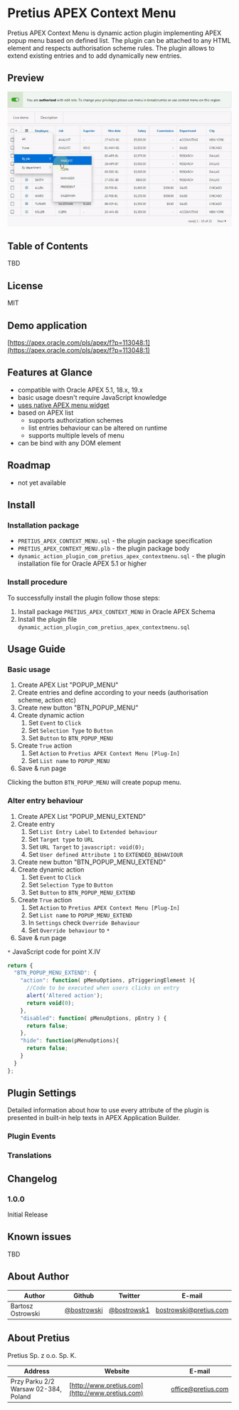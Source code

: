 # Pretius APEX Context Menu

Pretius APEX Context Menu is dynamic action plugin implementing APEX popup menu based on defined list. 
The plugin can be attached to any HTML element and respects authorisation scheme rules.
The plugin allows to extend existing entries and to add dynamically new entries.

## Preview

![Preview gif](images/image_preview.gif)

## Table of Contents 

TBD

## License

MIT

## Demo application

[https://apex.oracle.com/pls/apex/f?p=113048:1](https://apex.oracle.com/pls/apex/f?p=113048:1)

## Features at Glance

* compatible with Oracle APEX 5.1, 18.x, 19.x
* basic usage doesn't require JavaScript knowledge
* [uses native APEX menu widget](https://docs.oracle.com/database/apex-18.1/AEXJS/menu.html)
* based on APEX list
  * supports authorization schemes
  * list entries behaviour can be altered on runtime
  * supports multiple levels of menu
* can be bind with any DOM element

## Roadmap
* not yet available

## Install

### Installation package
* `PRETIUS_APEX_CONTEXT_MENU.sql` - the plugin package specification
* `PRETIUS_APEX_CONTEXT_MENU.plb` - the plugin package body
* `dynamic_action_plugin_com_pretius_apex_contextmenu.sql` - the plugin installation file for Oracle APEX 5.1 or higher

### Install procedure
To successfully install the plugin follow those steps:
1. Install package `PRETIUS_APEX_CONTEXT_MENU` in Oracle APEX Schema
1. Install the plugin file `dynamic_action_plugin_com_pretius_apex_contextmenu.sql`

## Usage Guide

### Basic usage

1. Create APEX List "POPUP_MENU"
1. Create entries and define according to your needs (authorisation scheme, action etc)
1. Create new button "BTN_POPUP_MENU"
1. Create dynamic action
    1. Set `Event` to `Click`
    1. Set `Selection Type` to `Button`
    1. Set `Button` to `BTN_POPUP_MENU`
1. Create `True` action
    1. Set `Action` to `Pretius APEX Context Menu [Plug-In]`
    1. Set `List name` to `POPUP_MENU`
1. Save & run page

Clicking the button `BTN_POPUP_MENU` will create popup menu.

### Alter entry behaviour

1. Create APEX List "POPUP_MENU_EXTEND"
1. Create entry 
    1. Set `List Entry Label` to `Extended behaviour`
    1. Set `Target type` to `URL`
    1. Set `URL Target` to `javascript: void(0);`
    1. Set `User defined Attribute 1` to `EXTENDED_BEHAVIOUR`
1. Create new button "BTN_POPUP_MENU_EXTEND"
1. Create dynamic action
    1. Set `Event` to `Click`
    1. Set `Selection Type` to `Button`
    1. Set `Button` to `BTN_POPUP_MENU_EXTEND`
1. Create `True` action
    1. Set `Action` to `Pretius APEX Context Menu [Plug-In]`
    1. Set `List name` to `POPUP_MENU_EXTEND`
    1. In `Settings` check `Override Behaviour`
    1. Set `Override behaviour` to `*`
1. Save & run page

`*` JavaScript code for point X.IV
```javascript
return {
  "BTN_POPUP_MENU_EXTEND": {
    "action": function( pMenuOptions, pTriggeringElement ){
      //Code to be executed when users clicks on entry
      alert('Altered action');
      return void(0);
    },
    "disabled": function( pMenuOptions, pEntry ) {
      return false;
    },
    "hide": function(pMenuOptions){
      return false;
    }
  }
};
```


## Plugin Settings

Detailed information about how to use every attribute of the plugin is presented in built-in help texts in APEX Application Builder.

### Plugin Events

### Translations

## Changelog

### 1.0.0 
Initial Release

## Known issues

TBD

## About Author
Author | Github | Twitter | E-mail
-------|--------|---------|-------
Bartosz Ostrowski | [@bostrowski](https://github.com/bostrowski) | [@bostrowsk1](https://twitter.com/bostrowsk1) | bostrowski@pretius.com

## About Pretius
Pretius Sp. z o.o. Sp. K.

Address | Website | E-mail
--------|---------|-------
Przy Parku 2/2 Warsaw 02-384, Poland | [http://www.pretius.com](http://www.pretius.com) | [office@pretius.com](mailto:office@pretius.com)


